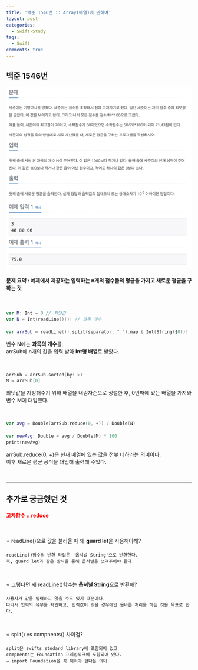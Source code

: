 ```yaml
---
title: '백준 1546번 :: Array(배열)에 관하여'
layout: post
categories:
  - Swift-Study
tags:
  - Swift
comments: true
---
```


## 백준 1546번

<img src="/assets/img/boj1546.png"/>

<br>

#### 문제 요약 : 예제에서 제공하는 입력하는 n개의 점수들의 평균을 가지고 새로운 평균을 구하는 것

<br>

```swift
var M: Int = 0 // 최댓값
var N = Int(readLine()!)! // 과목 개수

var arrSub = readLine()!.split(separator: " ").map { Int(String($0))! }

```

변수 N에는 **과목의 개수**를, <br>
arrSub에 n개의 값을 입력 받아 **Int형 배열**로 받았다.

<br>

```swift
arrSub = arrSub.sorted(by: >)
M = arrSub[0]
```

최댓값을 지정해주기 위해 배열을 내림차순으로 정렬한 후, 0번째에 있는 배열을 가져와 변수 M에 대입했다.

<br>

```swift
var avg = Double(arrSub.reduce(0, +)) / Double(N)

var newAvg: Double = avg / Double(M) * 100
print(newAvg)
```

arrSub.reduce(0, +)은 현재 배열에 있는 값을 전부 더하라는 의미이다.<br>
이후 새로운 평균 공식을 대입해 출력해 주었다.

<br>
<hr>

## 추가로 궁금했던 것

#### <span style="color:red">고차함수 :: reduce</span>

<br>

⭐️ readLine()으로 값을 불러올 때 왜 **guard let**을 사용해야해?

    readLine()함수의 반환 타입은 '옵셔널 String'으로 반환한다.
    즉, guard let과 같은 방식을 통해 옵셔널을 벗겨주어야 한다.

<br>

⭐️ 그렇다면 왜 readLine()함수는 **옵셔널 String**으로 반환해?

    사용자가 값을 입력하지 않을 수도 있기 때문이다.
    따라서 입력의 유무를 확인하고, 입력값이 있을 경우에만 올바른 처리를 하는 것을 목표로 한다.

<br>

⭐️ split() vs compnents() 차이점?

    split은 swifts stndard library에 포함되어 있고
    compnents는 Foundation 프레임워크에 포함되어 있다.
    → import Foundation을 꼭 해줘야 한다는 의미
